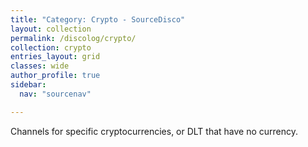 ```yaml
---
title: "Category: Crypto - SourceDisco"
layout: collection
permalink: /discolog/crypto/
collection: crypto
entries_layout: grid
classes: wide
author_profile: true
sidebar:
  nav: "sourcenav" 

---
```


Channels for specific cryptocurrencies, or DLT that have no currency.